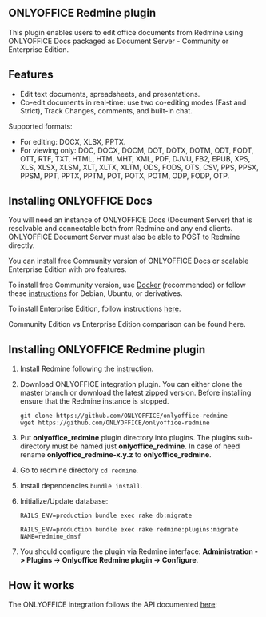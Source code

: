 ## ONLYOFFICE Redmine plugin

This plugin enables users to edit office documents from Redmine using ONLYOFFICE Docs packaged as Document Server - Community or Enterprise
Edition.

## Features
* Edit text documents, spreadsheets, and presentations.
* Co-edit documents in real-time: use two co-editing modes (Fast and Strict), Track Changes, comments, and built-in chat.

Supported formats:

* For editing: DOCX, XLSX, PPTX.
* For viewing only: DOC, DOCX, DOCM, DOT, DOTX, DOTM, ODT, FODT, OTT, RTF, TXT, HTML, HTM, MHT, XML, PDF, DJVU, FB2, EPUB, XPS, XLS, XLSX, XLSM, XLT, XLTX, XLTM, ODS, FODS, OTS, CSV, PPS, PPSX, PPSM, PPT, PPTX, PPTM, POT, POTX, POTM, ODP, FODP, OTP.

## Installing ONLYOFFICE Docs

You will need an instance of ONLYOFFICE Docs (Document Server) that is resolvable and connectable both from Redmine and any end clients. ONLYOFFICE Document Server must also be able to POST to Redmine directly.

You can install free Community version of ONLYOFFICE Docs or scalable Enterprise Edition with pro features.

To install free Community version, use [Docker](https://github.com/onlyoffice/Docker-DocumentServer) (recommended) or follow these [instructions](https://helpcenter.onlyoffice.com/installation/docs-community-install-ubuntu.aspx) for Debian, Ubuntu, or derivatives.

To install Enterprise Edition, follow instructions [here](https://helpcenter.onlyoffice.com/installation/docs-enterprise-index.aspx).

Community Edition vs Enterprise Edition comparison can be found here.

## Installing ONLYOFFICE Redmine plugin

1. Install Redmine following the [instruction](https://www.redmine.org/projects/redmine/wiki/RedmineInstall). 

2. Download ONLYOFFICE integration plugin.
   You can either clone the master branch or download the latest zipped version. Before installing ensure that the Redmine instance is stopped.
    ````
    git clone https://github.com/ONLYOFFICE/onlyoffice-redmine
    wget https://github.com/ONLYOFFICE/onlyoffice-redmine
    ````

3. Put **onlyoffice_redmine** plugin directory into plugins. The plugins sub-directory must be named just **onlyoffice_redmine**. In case of need rename **onlyoffice_redmine-x.y.z** to **onlyoffice_redmine**.

4. Go to redmine directory `cd redmine`.

5. Install dependencies  `bundle install`.

6. Initialize/Update database:

   `RAILS_ENV=production bundle exec rake db:migrate`

   `RAILS_ENV=production bundle exec rake redmine:plugins:migrate NAME=redmine_dmsf`

7. You should configure the plugin via Redmine interface: **Administration -> Plugins -> Onlyoffice Redmine plugin -> Configure**.

## How it works

The ONLYOFFICE integration follows the API documented [here](https://api.onlyoffice.com/editors/basic):
